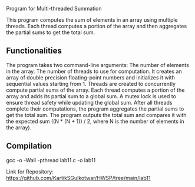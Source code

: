 Program for  Multi-threaded Summation

This program computes the sum of elements in an array using multiple threads. Each thread computes a portion of the array and then aggregates the partial sums to get the total sum.

## Functionalities
The program takes two command-line arguments:
  The number of elements in the array.
   The number of threads to use for computation.
It creates an array of double precision floating-point numbers and initializes it with sequential values starting from 1.
 Threads are created to concurrently compute partial sums of the array.
 Each thread computes a portion of the array and adds its partial sum to a global sum.
 A mutex lock is used to ensure thread safety while updating the global sum.
 After all threads complete their computations, the program aggregates the partial sums to get the total sum.
 The program outputs the total sum and compares it with the expected sum ((N * (N + 1)) / 2, where N is the number of elements in the array).

## Compilation

gcc -o -Wall -pthread lab11.c -o lab11

Link for Repository: https://github.com/KartikSGulkotwar/HWSP/tree/main/lab11

